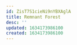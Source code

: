 ```yaml
---
id: ZisT7S1cieNi9nYBXAglA
title: Remnant Forest
desc: ''
updated: 1634173986100
created: 1634173986100
---
```


